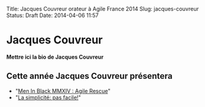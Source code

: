 Title: Jacques Couvreur orateur à Agile France 2014 
Slug: jacques-couvreur
Status: Draft
Date: 2014-04-06 11:57

# Jacques Couvreur

**Mettre ici la bio de Jacques Couvreur**
## Cette année Jacques Couvreur présentera

* "[Men In Black MMXIV : Agile Rescue](../sessions/men-in-black-mmxiv-agile-rescue.html)"
* "[La simplicité: pas facile!](../sessions/la-simplicite-pas-facile.html)"


